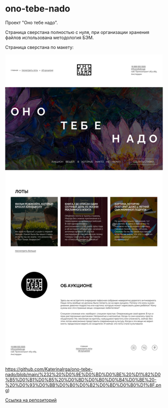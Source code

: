 # ono-tebe-nado
Проект "Оно тебе надо".

Страница сверстана полностью с нуля, при организации хранения файлов использована методология БЭМ. 

Страница сверстана по макету:

![Alt-Макет главной страницы](https://github.com/KaterinaIrga/ono-tebe-nado/blob/main/%232%20%D0%9E%D0%BD%D0%BE%20%D1%82%D0%B5%D0%B1%D0%B5%20%D0%BD%D0%B0%D0%B4%D0%BE%20-%20%D0%93%D0%BB%D0%B0%D0%B2%D0%BD%D0%B0%D1%8F.png)https://github.com/KaterinaIrga/ono-tebe-nado/blob/main/%232%20%D0%9E%D0%BD%D0%BE%20%D1%82%D0%B5%D0%B1%D0%B5%20%D0%BD%D0%B0%D0%B4%D0%BE%20-%20%D0%93%D0%BB%D0%B0%D0%B2%D0%BD%D0%B0%D1%8F.png)

[Ссылка на репозиторий](https://github.com/KaterinaIrga/ono-tebe-nado)

